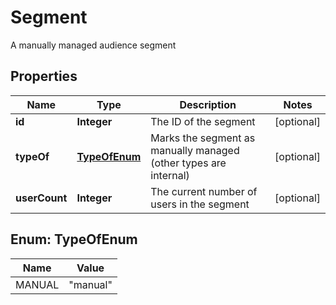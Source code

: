 

# Segment

A manually managed audience segment

## Properties

| Name | Type | Description | Notes |
|------------ | ------------- | ------------- | -------------|
|**id** | **Integer** | The ID of the segment |  [optional] |
|**typeOf** | [**TypeOfEnum**](#TypeOfEnum) | Marks the segment as manually managed (other types are internal) |  [optional] |
|**userCount** | **Integer** | The current number of users in the segment |  [optional] |



## Enum: TypeOfEnum

| Name | Value |
|---- | -----|
| MANUAL | &quot;manual&quot; |



